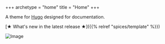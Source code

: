 +++
archetype = "home"
title = "Home"
+++

A theme for [Hugo](https://gohugo.io/) designed for documentation.

[★ What's new in the latest release ★]({{% relref "spices/template" %}})

![Image](images/hot-pepper-emoji-clipart-original.svg?classes=shadow&width=5%&height=5%)

